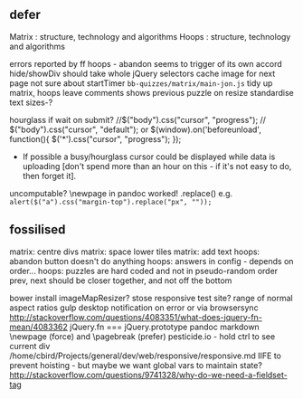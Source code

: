 ## defer

Matrix : structure, technology and algorithms
Hoops : structure, technology and algorithms

errors reported by ff
hoops - abandon seems to trigger of its own accord
hide/showDiv should take whole jQuery selectors
cache image for next page
not sure about startTimer
`bb-quizzes/matrix/main-jon.js`
tidy up matrix, hoops
leave comments shows previous puzzle on resize
standardise text sizes-?

hourglass if wait on submit?
//$("body").css("cursor", "progress"); // $("body").css("cursor", "default");
or
$(window).on('beforeunload', function(){
   $('*').css("cursor", "progress");
});
* If possible a busy/hourglass cursor could be displayed while data is uploading [don't spend more than an hour on this - if it's not easy to do, then forget it].  

uncomputable?
\newpage in pandoc worked!
.replace() e.g. `alert($("a").css("margin-top").replace("px", ""));`

## fossilised

matrix: centre divs
matrix: space lower tiles
matrix: add text
hoops: abandon button doesn't do anything
hoops: answers in config - depends on order...
hoops: puzzles are hard coded and not in pseudo-random order
prev, next should be closer together, and not off the bottom

bower install imageMapResizer?
stose responsive test site?
range of normal aspect ratios
gulp desktop notification on error or via browsersync
http://stackoverflow.com/questions/4083351/what-does-jquery-fn-mean/4083362 jQuery.fn === jQuery.prototype
pandoc markdown \newpage (force) and \pagebreak (prefer)
pesticide.io - hold ctrl to see current div
/home/cbird/Projects/general/dev/web/responsive/responsive.md
IIFE to prevent hoisting - but maybe we want global vars to maintain state?
http://stackoverflow.com/questions/9741328/why-do-we-need-a-fieldset-tag
